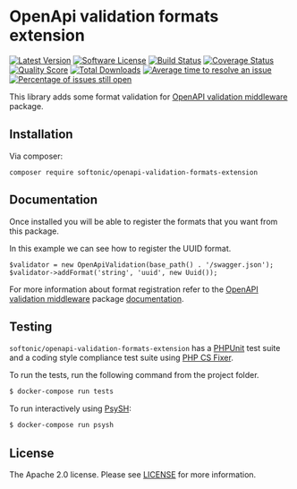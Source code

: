 OpenApi validation formats extension
=====

[![Latest Version](https://img.shields.io/github/release/softonic/openapi-validation-formats-extension.svg?style=flat-square)](https://github.com/softonic/openapi-validation-formats-extension/releases)
[![Software License](https://img.shields.io/badge/license-Apache%202.0-blue.svg?style=flat-square)](LICENSE.md)
[![Build Status](https://img.shields.io/travis/softonic/openapi-validation-formats-extension/master.svg?style=flat-square)](https://travis-ci.org/softonic/openapi-validation-formats-extension)
[![Coverage Status](https://img.shields.io/scrutinizer/coverage/g/softonic/openapi-validation-formats-extension.svg?style=flat-square)](https://scrutinizer-ci.com/g/softonic/openapi-validation-formats-extension/code-structure)
[![Quality Score](https://img.shields.io/scrutinizer/g/softonic/openapi-validation-formats-extension.svg?style=flat-square)](https://scrutinizer-ci.com/g/softonic/openapi-validation-formats-extension)
[![Total Downloads](https://img.shields.io/packagist/dt/softonic/openapi-validation-formats-extension.svg?style=flat-square)](https://packagist.org/packages/softonic/openapi-validation-formats-extension)
[![Average time to resolve an issue](http://isitmaintained.com/badge/resolution/softonic/openapi-validation-formats-extension.svg?style=flat-square)](http://isitmaintained.com/project/softonic/openapi-validation-formats-extension "Average time to resolve an issue")
[![Percentage of issues still open](http://isitmaintained.com/badge/open/softonic/gopenapi-validation-formats-extension.svg?style=flat-square)](http://isitmaintained.com/project/softonic/openapi-validation-formats-extension "Percentage of issues still open")

This library adds some format validation for [OpenAPI validation middleware](https://github.com/hkarlstrom/openapi-validation-middleware) package.

Installation
-------

Via composer:
```
composer require softonic/openapi-validation-formats-extension
```

Documentation
-------

Once installed you will be able to register the formats that you want from this package.

In this example we can see how to register the UUID format.

```
$validator = new OpenApiValidation(base_path() . '/swagger.json');
$validator->addFormat('string', 'uuid', new Uuid());
```

For more information about format registration refer to the [OpenAPI validation middleware](https://github.com/hkarlstrom/openapi-validation-middleware) 
package [documentation](https://github.com/hkarlstrom/openapi-validation-middleware/blob/master/README.md).

Testing
-------

`softonic/openapi-validation-formats-extension` has a [PHPUnit](https://phpunit.de) test suite and a coding style compliance test suite using [PHP CS Fixer](http://cs.sensiolabs.org/).

To run the tests, run the following command from the project folder.

``` bash
$ docker-compose run tests
```

To run interactively using [PsySH](http://psysh.org/):
``` bash
$ docker-compose run psysh
```

License
-------

The Apache 2.0 license. Please see [LICENSE](LICENSE) for more information.

[PSR-2]: http://www.php-fig.org/psr/psr-2/
[PSR-4]: http://www.php-fig.org/psr/psr-4/
